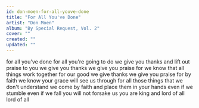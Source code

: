 ```yaml
---
id: don-moen-for-all-youve-done
title: "For All You've Done"
artist: "Don Moen"
album: "By Special Request, Vol. 2"
cover: ""
created: ""
updated: ""
---
```


for all you've done
for all you're going to do
we give you thanks
and lift out praise to you
we give you thanks
we give you praise
for we know that all things work together for our good
we give thanks
we give you praise
for by faith
we know your grace
will see us through
for all those things
that we don't understand
we come by faith
and place them in your hands
even if we stumble
even if we fall
you will not forsake us
you are king and lord of all
lord of all